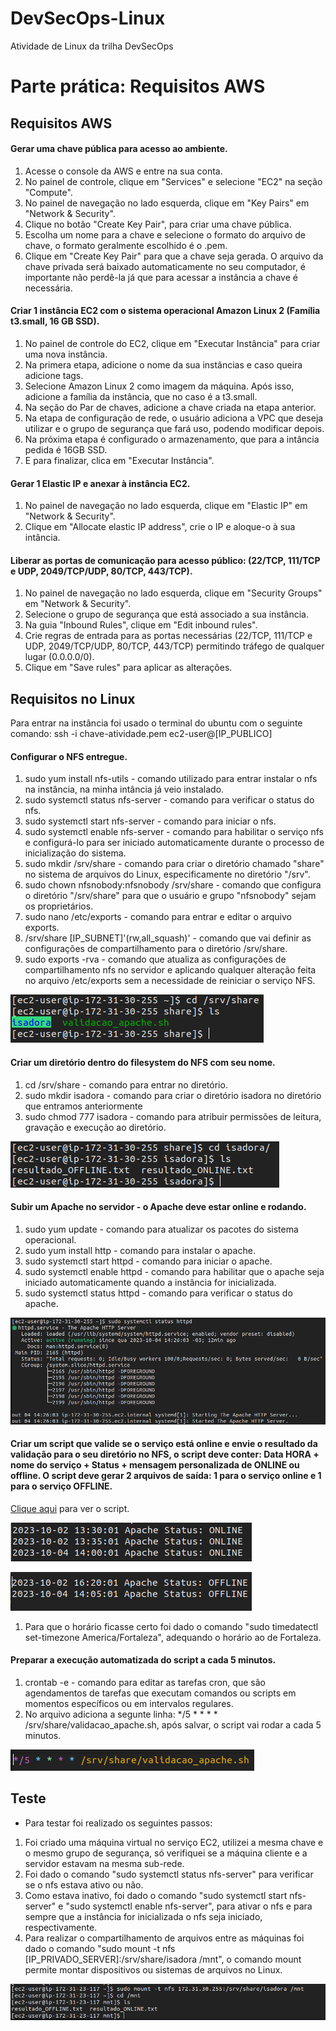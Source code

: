 # DevSecOps-Linux
Atividade de Linux da trilha DevSecOps

# Parte prática: Requisitos AWS

## Requisitos AWS

#### Gerar uma chave pública para acesso ao ambiente.
      
 1. Acesse o console da AWS e entre na sua conta.
 2. No painel de controle, clique em "Services" e selecione "EC2" na seção "Compute".
 3. No painel de navegação no lado esquerda, clique em "Key Pairs" em "Network & Security".
 4. Clique no botão "Create Key Pair", para criar uma chave pública.
 5. Escolha um nome para a chave e selecione o formato do arquivo de chave, o formato geralmente escolhido é o .pem.
 6. Clique em "Create Key Pair" para que a chave seja gerada. O arquivo da chave privada será baixado automaticamente no seu computador, é importante não perdê-la já que para acessar a instância a chave é necessária.

#### Criar 1 instância EC2 com o sistema operacional Amazon Linux 2 (Família t3.small, 16 GB SSD).
      
 1. No painel de controle do EC2, clique em "Executar Instância" para criar uma nova instância.
 2. Na primera etapa, adicione o nome da sua instâncias e caso queira adicione tags.
 3. Selecione Amazon Linux 2 como imagem da máquina. Após isso, adicione a família da instância, que no caso é a t3.small.
 4. Na seção do Par de chaves, adicione a chave criada na etapa anterior.
 5. Na etapa de configuração de rede, o usuário adiciona a VPC que deseja utilizar e o grupo de segurança que fará uso, podendo modificar depois.
 6. Na próxima etapa é configurado o armazenamento, que para a intância pedida é 16GB SSD.
 7. E para finalizar, clica em "Executar Instância".
      
#### Gerar 1 Elastic IP e anexar à instância EC2.
      
 1. No painel de navegação no lado esquerda, clique em "Elastic IP" em "Network & Security".
 2. Clique em "Allocate elastic IP address", crie o IP e aloque-o à sua intância.
      
#### Liberar as portas de comunicação para acesso público: (22/TCP, 111/TCP e UDP, 2049/TCP/UDP, 80/TCP, 443/TCP).
      
 1. No painel de navegação no lado esquerda, clique em "Security Groups" em "Network & Security".
 2. Selecione o grupo de segurança que está associado a sua instância.
 3. Na guia "Inbound Rules", clique em "Edit inbound rules".
 4. Crie regras de entrada para as portas necessárias (22/TCP, 111/TCP e UDP, 2049/TCP/UDP, 80/TCP, 443/TCP) permitindo tráfego de qualquer lugar (0.0.0.0/0).
 5. Clique em "Save rules" para aplicar as alterações.

## Requisitos no Linux
Para entrar na instância foi usado o terminal do ubuntu com o seguinte comando: ssh -i chave-atividade.pem ec2-user@[IP_PUBLICO]

#### Configurar o NFS entregue.
      
 1. sudo yum install nfs-utils - comando utilizado para entrar instalar o nfs na instância, na minha intância já veio instalado.
 2. sudo systemctl status nfs-server - comando para verificar o status do nfs.
 3. sudo systemctl start nfs-server - comando para iniciar o nfs.
 4. sudo systemctl enable nfs-server - comando para habilitar o serviço nfs e configurá-lo para ser iniciado automaticamente durante o processo de inicialização do sistema.
 5. sudo mkdir /srv/share - comando para criar o diretório chamado "share" no sistema de arquivos do Linux, especificamente no diretório "/srv".
 6. sudo chown nfsnobody:nfsnobody /srv/share - comando que configura o diretório "/srv/share" para que o usuário e grupo "nfsnobody" sejam os proprietários.
 7. sudo nano /etc/exports - comando para entrar e editar o arquivo exports.
 8. /srv/share [IP_SUBNET]'(rw,all_squash)' - comando que vai definir as configurações de compartilhamento para o diretório /srv/share.
 9. sudo exports -rva - comando que atualiza as configurações de compartilhamento nfs no servidor e aplicando qualquer alteração feita no arquivo /etc/exports sem a necessidade de reiniciar o serviço NFS.

![Imagem referente a pasta /srv/share](/imagens/pastassrvshare.png)
      
#### Criar um diretório dentro do filesystem do NFS com seu nome.

 1. cd /srv/share - comando para entrar no diretório.
 2. sudo mkdir isadora - comando para criar o diretório isadora no diretório que entramos anteriormente
 3. sudo chmod 777 isadora - comando para atribuir permissões de leitura, gravação e execução ao diretório.

![Imagem referente a criação do diretório com meu nome e parte do que ocorre quando o script é executado](/imagens/pastaisadora.png)

#### Subir um Apache no servidor - o Apache deve estar online e rodando.

 1. sudo yum update - comando para atualizar os pacotes do sistema operacional.
 2. sudo yum install http - comando para instalar o apache.
 3. sudo systemctl start httpd - comando para iniciar o apache.
 4. sudo systemctl enable httpd - comando para habilitar que o apache seja iniciado automaticamente quando a instância for inicializada.
 5. sudo systemctl status httpd - comando para verificar o status do apache.

![Imagem referente ao status do apache](/imagens/apache.png)

#### Criar um script que valide se o serviço está online e envie o resultado da validação para o seu diretório no NFS, o script deve conter: Data HORA + nome do serviço + Status + mensagem personalizada de ONLINE ou offline. O script deve gerar 2 arquivos de saída: 1 para o serviço online e 1 para o serviço OFFLINE.

[Clique aqui](/script.sh) para ver o script.

![Imagem referente ao script](/imagens/online.png)

![Imagem referente ao script](/imagens/offline.png)

  1. Para que o horário ficasse certo foi dado o comando "sudo timedatectl set-timezone America/Fortaleza", adequando o horário ao de Fortaleza.

#### Preparar a execução automatizada do script a cada 5 minutos.

 1. crontab -e - comando para editar as tarefas cron, que são agendamentos de tarefas que executam comandos ou scripts em momentos específicos ou em intervalos regulares.
 2. No arquivo adiciona a segunte linha: */5 * * * * /srv/share/validacao_apache.sh, após salvar, o script vai rodar a cada 5 minutos.
  
![Imagem referente ao crontab](/imagens/crontab.png)

## Teste

- Para testar foi realizado os seguintes passos:


 1. Foi criado uma máquina virtual no serviço EC2, utilizei a mesma chave e o mesmo grupo de segurança, só verifiquei se a máquina cliente e a servidor estavam na mesma sub-rede.
 2. Foi dado o comando "sudo systemctl status nfs-server" para verificar se o nfs estava ativo ou não.
 3. Como estava inativo, foi dado o comando "sudo systemctl start nfs-server" e "sudo systemctl enable nfs-server", para ativar o nfs e para sempre que a instância for inicializada o nfs seja iniciado, respectivamente.
 4. Para realizar o compartilhamento de arquivos entre as máquinas foi dado o comando "sudo mount -t nfs [IP_PRIVADO_SERVER]:/srv/share/isadora /mnt", o comando mount permite montar dispositivos ou sistemas de arquivos no Linux.
  
![Imagem referente ao teste](/imagens/client.png)
